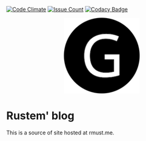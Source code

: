[![Code Climate](https://codeclimate.com/github/Rulikkk/Rulikkk.github.io/badges/gpa.svg)](https://codeclimate.com/github/Rulikkk/Rulikkk.github.io)
[![Issue Count](https://codeclimate.com/github/Rulikkk/Rulikkk.github.io/badges/issue_count.svg)](https://codeclimate.com/github/Rulikkk/Rulikkk.github.io)
[![Codacy Badge](https://api.codacy.com/project/badge/Grade/990fb54ea8094f2aa0ed77f14e859820)](https://www.codacy.com/app/Rulikkk/Rulikkk.github.io?utm_source=github.com&utm_medium=referral&utm_content=Rulikkk/Rulikkk.github.io&utm_campaign=Badge_Grade)

<div align="center">
    <img src="static/logos/logo-1024.png" alt="Logo" width='200px' height='200px'/>
</div>

# Rustem' blog

This is a source of site hosted at rmust.me.
